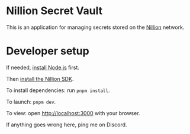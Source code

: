 # Nillion Secret Vault

This is an application for managing secrets stored on the [Nillion](https://nillion.com) network.

# Developer setup

If needed, [install Node.js](https://nodejs.org/en/download/package-manager) first.

Then [install the Nillion SDK](https://docs.nillion.com/quickstart-install).

To install dependencies: run `pnpm install`.

To launch: `pnpm dev`.

To view: open [http://localhost:3000](http://localhost:3000) with your browser.

If anything goes wrong here, ping me on Discord.

